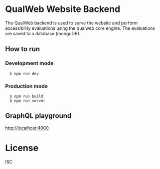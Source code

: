 # QualWeb Website Backend

The QualWeb backend is used to serve the website and perform accessibility evaluations using the qualweb core engine. The evaluations are saved to a database (mongoDB).

## How to run

### Development mode

```shell
  $ npm run dev
```

### Production mode

```shell
  $ npm run build
  $ npm run server
```

## GraphQL playground

[http://localhost:4000](http://localhost:4000)

# License

ISC